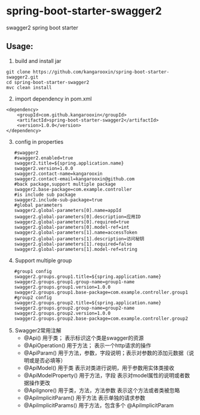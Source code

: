 # spring-boot-starter-swagger2

swagger2 spring boot starter

## Usage:
1. build and install jar
```
git clone https://github.com/kangarooxin/spring-boot-starter-swagger2.git
cd spring-boot-starter-swagger2
mvc clean install
```
2. import dependency in pom.xml
```
<dependency>
    <groupId>com.github.kangarooxin</groupId>
    <artifactId>spring-boot-starter-swagger2</artifactId>
    <version>1.0.0</version>
</dependency>
```
3. config in properties
```
   #swagger2
   #swagger2.enabled=true
   swagger2.title=${spring.application.name}
   swagger2.version=1.0.0
   swagger2.contact-name=kangarooxin
   swagger2.contact-email=kangarooxin@github.com
   #back package,support multiple package
   swagger2.base-package=com.example.controller
   #is include sub package
   swagger2.include-sub-package=true
   #global parameters
   swagger2.global-parameters[0].name=appId
   swagger2.global-parameters[0].description=应用ID
   swagger2.global-parameters[0].required=true
   swagger2.global-parameters[0].model-ref=int
   swagger2.global-parameters[1].name=accessToken
   swagger2.global-parameters[1].description=访问秘钥
   swagger2.global-parameters[1].required=false
   swagger2.global-parameters[1].model-ref=string
```
4. Support multiple group
```
   #group1 config
   swagger2.groups.group1.title=${spring.application.name}
   swagger2.groups.group1.group-name=group1-name
   swagger2.groups.group1.version=1.0.0
   swagger2.groups.group1.base-package=com.example.controller.group1
   #group2 config
   swagger2.groups.group2.title=${spring.application.name}
   swagger2.groups.group2.group-name=group2-name
   swagger2.groups.group2.version=1.0.0
   swagger2.groups.group2.base-package=com.example.controller.group2
```
5. Swagger2常用注解
   - @Api() 用于类； 表示标识这个类是swagger的资源
   - @ApiOperation() 用于方法； 表示一个http请求的操作
   - @ApiParam()
   用于方法，参数，字段说明；表示对参数的添加元数据（说明或是否必填等）
   - @ApiModel() 用于类 表示对类进行说明，用于参数用实体类接收
   - @ApiModelProperty() 用于方法，字段 表示对model属性的说明或者数据操作更改
   - @ApiIgnore() 用于类，方法，方法参数 表示这个方法或者类被忽略
   - @ApiImplicitParam() 用于方法 表示单独的请求参数
   - @ApiImplicitParams()
   用于方法，包含多个 @ApiImplicitParam
